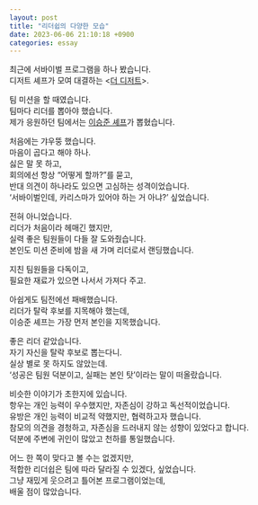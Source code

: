 ```yaml
---
layout: post
title: "리더쉽의 다양한 모습"
date: 2023-06-06 21:10:18 +0900
categories: essay
---
```


최근에 서바이벌 프로그램을 하나 봤습니다.  
디저트 셰프가 모여 대결하는 <[더 디저트](https://www.tving.com/contents/P001710707)>.

팀 미션을 할 때였습니다.  
팀마다 리더를 뽑아야 했습니다.  
제가 응원하던 팀에서는 [이승준 셰프](https://www.youtube.com/watch?v=ieIYxQOG40M)가 뽑혔습니다.

처음에는 갸우뚱 했습니다.  
마음이 곱다고 해야 하나.  
싫은 말 못 하고,  
회의에선 항상 “어떻게 할까?”를 묻고,  
반대 의견이 하나라도 있으면 고심하는 성격이었습니다.  
‘서바이벌인데, 카리스마가 있어야 하는 거 아냐?’ 싶었습니다.

전혀 아니었습니다.  
리더가 처음이라 헤매긴 했지만,  
실력 좋은 팀원들이 다들 잘 도와줬습니다.  
본인도 미션 준비에 밤을 새 가며 리더로서 랜딩했습니다.

지친 팀원들을 다독이고,  
필요한 재료가 있으면 나서서 가져다 주고.

아쉽게도 팀전에선 패배했습니다.  
리더가 탈락 후보를 지목해야 했는데,  
이승준 셰프는 가장 먼저 본인을 지목했습니다.

좋은 리더 같았습니다.  
자기 자신을 탈락 후보로 뽑는다니.  
실상 별로 못 하지도 않았는데.  
‘성공은 팀원 덕분이고, 실패는 본인 탓’이라는 말이 떠올랐습니다.

비슷한 이야기가 초한지에 있습니다.  
항우는 개인 능력이 우수했지만, 자존심이 강하고 독선적이었습니다.  
유방은 개인 능력이 비교적 약했지만, 협력하고자 했습니다.  
참모의 의견을 경청하고, 자존심을 드러내지 않는 성향이 있었다고 합니다.  
덕분에 주변에 귀인이 많았고 천하를 통일했습니다.

어느 한 쪽이 맞다고 볼 수는 없겠지만,  
적합한 리더쉽은 팀에 따라 달라질 수 있겠다, 싶었습니다.  
그냥 재밌게 웃으려고 틀어본 프로그램이었는데,  
배울 점이 많았습니다.
